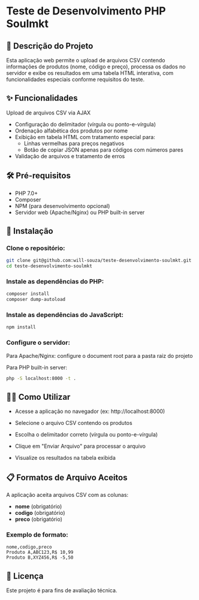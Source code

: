 # Teste de Desenvolvimento PHP Soulmkt

## 📝 Descrição do Projeto

Esta aplicação web permite o upload de arquivos CSV contendo informações de produtos (nome, código e preço), processa os dados no servidor e exibe os resultados em uma tabela HTML interativa, com funcionalidades especiais conforme requisitos do teste.

## ✨ Funcionalidades

Upload de arquivos CSV via AJAX
- Configuração do delimitador (vírgula ou ponto-e-vírgula)
- Ordenação alfabética dos produtos por nome
- Exibição em tabela HTML com tratamento especial para:
    - Linhas vermelhas para preços negativos
    - Botão de copiar JSON apenas para códigos com números pares
- Validação de arquivos e tratamento de erros

## 🛠️ Pré-requisitos
- PHP 7.0+
- Composer
- NPM (para desenvolvimento opcional)
- Servidor web (Apache/Nginx) ou PHP built-in server

## 🚀 Instalação

### Clone o repositório:

```bash
git clone git@github.com:will-souza/teste-desenvolvimento-soulmkt.git
cd teste-desenvolvimento-soulmkt
```

### Instale as dependências do PHP:

```bash
composer install
composer dump-autoload
```

### Instale as dependências do JavaScript:

```bash
npm install
```

### Configure o servidor:

Para Apache/Nginx: configure o document root para a pasta raiz do projeto

Para PHP built-in server:

```bash
php -S localhost:8000 -t .
```
## 🧑‍💻 Como Utilizar
- Acesse a aplicação no navegador (ex: http://localhost:8000)

- Selecione o arquivo CSV contendo os produtos

- Escolha o delimitador correto (vírgula ou ponto-e-vírgula)

- Clique em "Enviar Arquivo" para processar o arquivo

- Visualize os resultados na tabela exibida

## 📋 Formatos de Arquivo Aceitos
A aplicação aceita arquivos CSV com as colunas:

- __nome__ (obrigatório)
- __codigo__ (obrigatório)
- __preco__ (obrigatório)

### Exemplo de formato:

```csv
nome,codigo,preco
Produto A,ABC123,R$ 10,99
Produto B,XYZ456,R$ -5,50
```

## 📄 Licença
Este projeto é para fins de avaliação técnica.